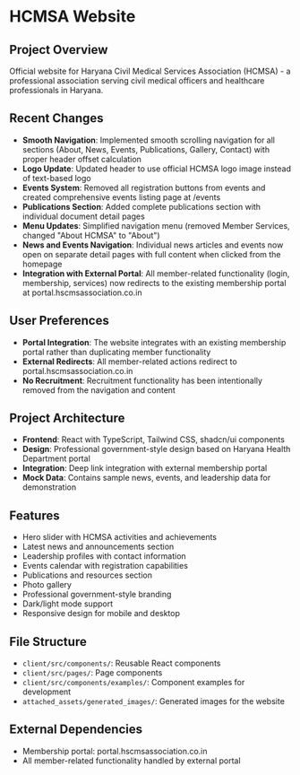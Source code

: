 # HCMSA Website

## Project Overview
Official website for Haryana Civil Medical Services Association (HCMSA) - a professional association serving civil medical officers and healthcare professionals in Haryana.

## Recent Changes
- **Smooth Navigation**: Implemented smooth scrolling navigation for all sections (About, News, Events, Publications, Gallery, Contact) with proper header offset calculation
- **Logo Update**: Updated header to use official HCMSA logo image instead of text-based logo
- **Events System**: Removed all registration buttons from events and created comprehensive events listing page at /events
- **Publications Section**: Added complete publications section with individual document detail pages
- **Menu Updates**: Simplified navigation menu (removed Member Services, changed "About HCMSA" to "About")
- **News and Events Navigation**: Individual news articles and events now open on separate detail pages with full content when clicked from the homepage
- **Integration with External Portal**: All member-related functionality (login, membership, services) now redirects to the existing membership portal at portal.hscmsassociation.co.in

## User Preferences
- **Portal Integration**: The website integrates with an existing membership portal rather than duplicating member functionality
- **External Redirects**: All member-related actions redirect to portal.hscmsassociation.co.in
- **No Recruitment**: Recruitment functionality has been intentionally removed from the navigation and content

## Project Architecture
- **Frontend**: React with TypeScript, Tailwind CSS, shadcn/ui components
- **Design**: Professional government-style design based on Haryana Health Department portal
- **Integration**: Deep link integration with external membership portal
- **Mock Data**: Contains sample news, events, and leadership data for demonstration

## Features
- Hero slider with HCMSA activities and achievements
- Latest news and announcements section
- Leadership profiles with contact information
- Events calendar with registration capabilities
- Publications and resources section
- Photo gallery
- Professional government-style branding
- Dark/light mode support
- Responsive design for mobile and desktop

## File Structure
- `client/src/components/`: Reusable React components
- `client/src/pages/`: Page components
- `client/src/components/examples/`: Component examples for development
- `attached_assets/generated_images/`: Generated images for the website

## External Dependencies
- Membership portal: portal.hscmsassociation.co.in
- All member-related functionality handled by external portal